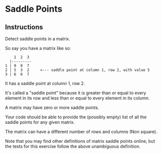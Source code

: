 # Saddle Points

## Instructions

Detect saddle points in a matrix.

So say you have a matrix like so:

```text
    1  2  3
  |---------
1 | 9  8  7
2 | 5  3  2     <--- saddle point at column 1, row 2, with value 5
3 | 6  6  7
```

It has a saddle point at column 1, row 2.

It's called a "saddle point" because it is greater than or equal to every element in its row and less than or equal to
every element in its column.

A matrix may have zero or more saddle points.

Your code should be able to provide the (possibly empty) list of all the saddle points for any given matrix.

The matrix can have a different number of rows and columns (Non square).

Note that you may find other definitions of matrix saddle points online, but the tests for this exercise follow the
above unambiguous definition.
